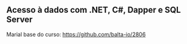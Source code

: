## Acesso à dados com .NET, C#, Dapper e SQL Server

Marial base do curso: 
https://github.com/balta-io/2806